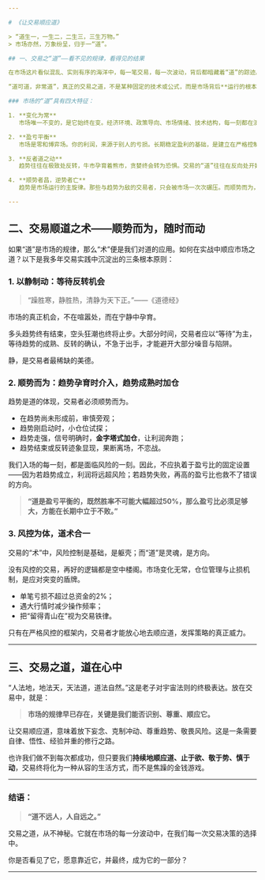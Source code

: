 ```yaml
---

# 《让交易顺应道》

> “道生一，一生二，二生三，三生万物。”
> 市场亦然，万象纷呈，归于一“道”。

## 一、交易之“道”——看不见的规律，看得见的结果

在市场这片看似混乱、实则有序的海洋中，每一笔交易，每一次波动，背后都暗藏着“道”的踪迹。

“道可道，非常道”，真正的交易之道，不是某种固定的技术或公式，而是市场背后**运行的根本逻辑与人性的周期律动**。理解并顺应它，方可长久立于不败之地。

### 市场的“道”具有四大特征：

1. **变化为常**
   市场唯一不变的，是它始终在变。经济环境、政策导向、市场情绪、技术结构，每一刻都在演进，无法静止。交易者若固守成见、执念一招，必被淘汰。

2. **盈亏平衡**
   市场是零和博弈场。你的利润，来源于别人的亏损。长期稳定盈利的基础，是建立在严格控制亏损与扩大优势的系统之上，而不是赌运气、猜方向。

3. **反者道之动**
   趋势往往在极致处反转，牛市孕育着熊市，贪婪终会转为恐惧。交易的“道”往往在反向处开始转动，洞察这种临界点，是高手的修为。

4. **顺势者昌，逆势者亡**
   趋势是市场运行的主旋律。那些与趋势为敌的交易者，只会被市场一次次碾压。而顺势而为，才能乘风破浪，事半功倍。

---
```


## 二、交易顺道之术——顺势而为，随时而动

如果“道”是市场的规律，那么“术”便是我们对道的应用。如何在实战中顺应市场之道？以下是我多年交易实践中沉淀出的三条根本原则：

### 1. 以静制动：等待反转机会

> “躁胜寒，静胜热，清静为天下正。”——《道德经》

市场的真正机会，不在喧嚣处，而在宁静中孕育。

多头趋势终有结束，空头狂潮也终将止步。大部分时间，交易者应以“等待”为主，等待趋势的成熟、反转的确认，不急于出手，才能避开大部分噪音与陷阱。

静，是交易者最稀缺的美德。

### 2. 顺势而为：趋势孕育时介入，趋势成熟时加仓

趋势是道的体现，交易者必须顺势而为。

* 在趋势尚未形成前，审慎旁观；
* 趋势刚启动时，小仓位试探；
* 趋势走强，信号明确时，**金字塔式加仓**，让利润奔跑；
* 趋势结束或反转迹象显现，果断离场，不恋战。

我们入场的每一刻，都是面临风险的一刻。因此，不应执着于盈亏比的固定设置——因为若趋势成立，利润将远超风险；若趋势失败，再高的盈亏比也救不了错误的方向。

> **“道是盈亏平衡的，既然胜率不可能大幅超过50%，那么盈亏比必须足够大，方能在长期中立于不败。”**

### 3. 风控为体，道术合一

交易的“术”中，风险控制是基础，是躯壳；而“道”是灵魂，是方向。

没有风控的交易，再好的逻辑都是空中楼阁。市场变化无常，仓位管理与止损机制，是应对突变的盾牌。

* 单笔亏损不超过总资金的2%；
* 遇大行情时减少操作频率；
* 把“留得青山在”视为交易铁律。

只有在严格风控的框架内，交易者才能放心地去顺应道，发挥策略的真正威力。

---

## 三、交易之道，道在心中

“人法地，地法天，天法道，道法自然。”这是老子对宇宙法则的终极表达。放在交易中，就是：

> **市场的规律早已存在，关键是我们能否识别、尊重、顺应它。**

让交易顺应道，意味着放下妄念、克制冲动、尊重趋势、敬畏风险。这是一条需要自律、悟性、经验并重的修行之路。

也许我们做不到每次都成功，但只要我们**持续地顺应道、止于欲、敬于势、慎于动**，交易终将化为一种从容的生活方式，而不是焦躁的金钱游戏。

---

### 结语：

> **“道不远人，人自远之。”**

交易之道，从不神秘。它就在市场的每一分波动中，在我们每一次交易决策的选择中。

你是否看见了它，愿意靠近它，并最终，成为它的一部分？

---
